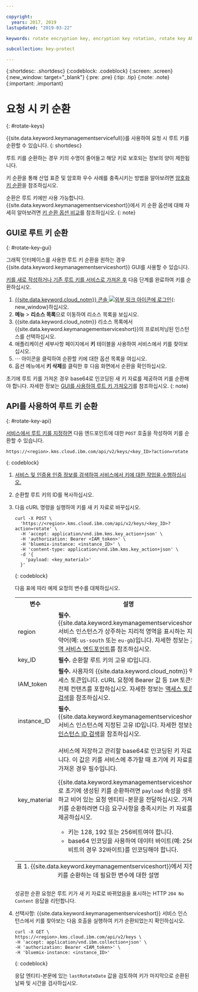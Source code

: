 ```yaml
---

copyright:
  years: 2017, 2019
lastupdated: "2019-03-22"

keywords: rotate encryption key, encryption key rotation, rotate key API examples 

subcollection: key-protect

---
```


{:shortdesc: .shortdesc}
{:codeblock: .codeblock}
{:screen: .screen}
{:new_window: target="_blank"}
{:pre: .pre}
{:tip: .tip}
{:note: .note}
{:important: .important}

# 요청 시 키 순환
{: #rotate-keys}

{{site.data.keyword.keymanagementservicefull}}를 사용하여 요청 시 루트 키를 순환할 수 있습니다.
{: shortdesc}

루트 키를 순환하는 경우 키의 수명이 줄어들고 해당 키로 보호되는 정보의 양이 제한됩니다.   

키 순환을 통해 산업 표준 및 암호화 우수 사례를 충족시키는 방법을 알아보려면 [암호화 키 순환](/docs/services/key-protect?topic=key-protect-key-rotation)을 참조하십시오.

순환은 루트 키에만 사용 가능합니다. {{site.data.keyword.keymanagementserviceshort}}에서 키 순환 옵션에 대해 자세히 알아보려면 [키 순환 옵션 비교](/docs/services/key-protect?topic=key-protect-compare-key-rotation-options)를 참조하십시오.
{: note}

## GUI로 루트 키 순환
{: #rotate-key-gui}

그래픽 인터페이스를 사용한 루트 키 순환을 원하는 경우 {{site.data.keyword.keymanagementserviceshort}} GUI를 사용할 수 있습니다.

[키를 새로 작성하거나 기존 루트 키를 서비스로 가져온 후](/docs/services/key-protect?topic=key-protect-create-root-keys) 다음 단계를 완료하여 키를 순환하십시오.

1. [{{site.data.keyword.cloud_notm}} 콘솔 ![외부 링크 아이콘](../../icons/launch-glyph.svg "외부 링크 아이콘")에 로그인](https://{DomainName}/){: new_window}하십시오.
2. **메뉴** &gt; **리소스 목록**으로 이동하여 리소스 목록을 보십시오.
3. {{site.data.keyword.cloud_notm}} 리소스 목록에서 {{site.data.keyword.keymanagementserviceshort}}의 프로비저닝된 인스턴스를 선택하십시오.
4. 애플리케이션 세부사항 페이지에서 **키** 테이블을 사용하여 서비스에서 키를 찾아보십시오.
5. ⋯ 아이콘을 클릭하여 순환할 키에 대한 옵션 목록을 여십시오.
6. 옵션 메뉴에서 **키 삭제**를 클릭한 후 다음 화면에서 순환을 확인하십시오.

초기에 루트 키를 가져온 경우 base64로 인코딩된 새 키 자료를 제공하여 키를 순환해야 합니다. 자세한 정보는 [GUI를 사용하여 루트 키 가져오기](/docs/services/key-protect?topic=key-protect-import-root-keys#gui)를 참조하십시오.
{: note}

## API를 사용하여 루트 키 순환
{: #rotate-key-api}

[서비스에서 루트 키를 지정하면](/docs/services/key-protect?topic=key-protect-create-root-keys) 다음 엔드포인트에 대한 `POST` 호출을 작성하여 키를 순환할 수 있습니다.

```
https://<region>.kms.cloud.ibm.com/api/v2/keys/<key_ID>?action=rotate
```
{: codeblock}

1. [서비스 및 인증용 인증 정보를 검색하여 서비스에서 키에 대한 작업을 수행하십시오.](/docs/services/key-protect?topic=key-protect-set-up-api)

2. 순환할 루트 키의 ID를 복사하십시오.

3. 다음 cURL 명령을 실행하여 키를 새 키 자료로 바꾸십시오.

    ```cURL
    curl -X POST \
      'https://<region>.kms.cloud.ibm.com/api/v2/keys/<key_ID>?action=rotate' \
      -H 'accept: application/vnd.ibm.kms.key_action+json' \
      -H 'authorization: Bearer <IAM_token>' \
      -H 'bluemix-instance: <instance_ID>' \
      -H 'content-type: application/vnd.ibm.kms.key_action+json' \
      -d '{
        'payload: <key_material>'
      }'
    ```
    {: codeblock}

    다음 표에 따라 예제 요청의 변수를 대체하십시오.

    <table>
      <tr>
        <th>변수</th>
        <th>설명</th>
      </tr>
      <tr>
        <td><varname>region</varname></td>
        <td><strong>필수.</strong> {{site.data.keyword.keymanagementserviceshort}} 서비스 인스턴스가 상주하는 지리적 영역을 표시하는 지역 약어(예: <code>us-south</code> 또는 <code>eu-gb</code>)입니다. 자세한 정보는 <a href="/docs/services/key-protect?topic=key-protect-regions#endpoints">지역 서비스 엔드포인트</a>를 참조하십시오.</td>
      </tr>
      <tr>
        <td><varname>key_ID</varname></td>
        <td><strong>필수.</strong> 순환할 루트 키의 고유 ID입니다.</td>
      </tr>
      <tr>
        <td><varname>IAM_token</varname></td>
        <td><strong>필수.</strong> 사용자의 {{site.data.keyword.cloud_notm}} 액세스 토큰입니다. cURL 요청에 Bearer 값 등 <code>IAM</code> 토큰의 전체 컨텐츠를 포함하십시오. 자세한 정보는 <a href="/docs/services/key-protect?topic=key-protect-retrieve-access-token">액세스 토큰 검색</a>을 참조하십시오.</td>
      </tr>
      <tr>
        <td><varname>instance_ID</varname></td>
        <td><strong>필수.</strong> {{site.data.keyword.keymanagementserviceshort}} 서비스 인스턴스에 지정된 고유 ID입니다. 자세한 정보는 <a href="/docs/services/key-protect?topic=key-protect-retrieve-instance-ID">인스턴스 ID 검색</a>을 참조하십시오.</td>
      </tr>
      <tr>
        <td><varname>key_material</varname></td>
        <td>
          <p>서비스에 저장하고 관리할 base64로 인코딩된 키 자료입니다. 이 값은 키를 서비스에 추가할 때 초기에 키 자료를 가져온 경우 필수입니다.</p>
          <p>{{site.data.keyword.keymanagementserviceshort}}로 초기에 생성된 키를 순환하려면 <code>payload</code> 속성을 생략하고 비어 있는 요청 엔티티-본문을 전달하십시오. 가져온 키를 순환하려면 다음 요구사항을 충족시키는 키 자료를 제공하십시오.</p>
          <p>
            <ul>
              <li>키는 128, 192 또는 256비트여야 합니다.</li>
              <li>base64 인코딩을 사용하여 데이터 바이트(예: 256비트의 경우 32바이트)를 인코딩해야 합니다.</li>
            </ul>
          </p>
        </td>
      </tr>
      <caption style="caption-side:bottom;">표 1. {{site.data.keyword.keymanagementserviceshort}}에서 지정된 키를 순환하는 데 필요한 변수에 대한 설명</caption>
    </table>

    성공한 순환 요청은 루트 키가 새 키 자료로 바뀌었음을 표시하는 HTTP `204 No Content` 응답을 리턴합니다.

4. 선택사항: {{site.data.keyword.keymanagementserviceshort}} 서비스 인스턴스에서 키를 찾아보는 다음 호출을 실행하여 키가 순환되었는지 확인하십시오.

    ```cURL
    curl -X GET \
    https://<region>.kms.cloud.ibm.com/api/v2/keys \
    -H 'accept: application/vnd.ibm.collection+json' \
    -H 'authorization: Bearer <IAM_token>' \
    -H 'bluemix-instance: <instance_ID>'
    ```
    {: codeblock}
  
    응답 엔티티-본문에 있는 `lastRotateDate` 값을 검토하여 키가 마지막으로 순환된 날짜 및 시간을 검사하십시오.
    
